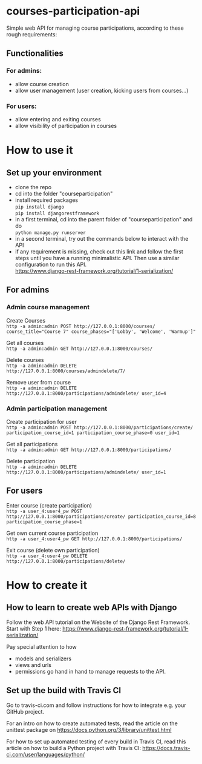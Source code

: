 # courses-participation-api
Simple web API for managing course participations, according to these rough requirements:

## Functionalities
### For admins:
- allow course creation
- allow user management (user creation, kicking users from courses...)

### For users:
- allow entering and exiting courses
- allow visibility of participation in courses

# How to use it
## Set up your environment
- clone the repo
- cd into the folder "courseparticipation"
- install required packages
<br/>`pip install django`
<br/>`pip install djangorestframework`
- in a first terminal, cd into the parent folder of "courseparticipation" and do
<br/>`python manage.py runserver`
- in a second terminal, try out the commands below to interact with the API
- if any requirement is missing, check out this link and follow the first steps until you have a running minimalistic API. Then use a similar configuration to run this API.
<br/>https://www.django-rest-framework.org/tutorial/1-serialization/

## For admins
### Admin course management
Create Courses
<br/>`http -a admin:admin POST http://127.0.0.1:8000/courses/ course_title="Course 7" course_phases="['Lobby', 'Welcome', 'Warmup']"`

Get all courses
<br/>`http -a admin:admin GET http://127.0.0.1:8000/courses/`

Delete courses
<br/>`http -a admin:admin DELETE http://127.0.0.1:8000/courses/admindelete/7/`

Remove user from course
<br/>`http -a admin:admin DELETE http://127.0.0.1:8000/participations/admindelete/ user_id=4`

### Admin participation management
Create participation for user
<br/>`http -a admin:admin POST http://127.0.0.1:8000/participations/create/ participation_course_id=1 participation_course_phase=0 user_id=1`

Get all participations
<br/>`http -a admin:admin GET http://127.0.0.1:8000/participations/`

Delete participation
<br/>`http -a admin:admin DELETE http://127.0.0.1:8000/participations/admindelete/ user_id=1`

## For users
Enter course (create participation)
<br/>`http -a user_4:user4_pw POST http://127.0.0.1:8000/participations/create/ participation_course_id=8 participation_course_phase=1`

Get own current course participation
<br/>`http -a user_4:user4_pw GET http://127.0.0.1:8000/participations/`

Exit course (delete own participation)
<br/>`http -a user_4:user4_pw DELETE http://127.0.0.1:8000/participations/delete/`

# How to create it
## How to learn to create web APIs with Django
Follow the web API tutorial on the Website of the Django Rest Framework.<br/>Start with Step 1 here: https://www.django-rest-framework.org/tutorial/1-serialization/

Pay special attention to how
- models and serializers
- views and urls
- permissions
go hand in hand to manage requests to the API.

## Set up the build with Travis CI
Go to travis-ci.com and follow instructions for how to integrate e.g. your GitHub project.

For an intro on how to create automated tests, read the article on the unittest package on https://docs.python.org/3/library/unittest.html

For how to set up automated testing of every build in Travis CI, read this article on how to build a Python project with Travis CI: https://docs.travis-ci.com/user/languages/python/
